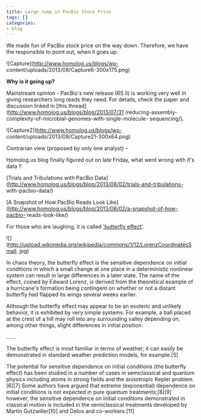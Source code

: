 ```yaml
---
title: Large Jump in PacBio Stock Price
tags: []
categories:
- blog
---
```

We made fun of PacBio stock price on the way down. Therefore, we have the
responsible to point out, when it goes up.
<!--more-->

![Capture](http://www.homolog.us/blogs/wp-
content/uploads/2013/08/Capture6-300x175.png)

**Why is it going up?**

Mainstream opinion - PacBio's new release (RS II) is working very well in
giving researchers long reads they need. For details, check the paper and
discussion linked in [this thread](http://www.homolog.us/blogs/blog/2013/07/31
/reducing-assembly-complexity-of-microbial-genomes-with-single-molecule-
sequencing/).

![Capture2](http://www.homolog.us/blogs/wp-
content/uploads/2013/08/Capture21-300x64.png)

Contrarian view (proposed by only one analyst) -

Homolog.us blog finally figured out on late Friday, what went wrong with it's
data !!

[Trials and Tribulations with PacBio
Data](http://www.homolog.us/blogs/blog/2013/08/02/trials-and-tribulations-
with-pacbio-data/)

[A Snapshot of How PacBio Reads Look
Like](http://www.homolog.us/blogs/blog/2013/08/02/a-snapshot-of-how-pacbio-
reads-look-like/)

For those who are laughing, it is called ['butterfly
effect'](http://en.wikipedia.org/wiki/Butterfly_effect).

![](http://upload.wikimedia.org/wikipedia/commons/1/12/LorenzCoordinatesSmall.
jpg)

>

In chaos theory, the butterfly effect is the sensitive dependence on initial
conditions in which a small change at one place in a deterministic nonlinear
system can result in large differences in a later state. The name of the
effect, coined by Edward Lorenz, is derived from the theoretical example of a
hurricane's formation being contingent on whether or not a distant butterfly
had flapped its wings several weeks earlier.

Although the butterfly effect may appear to be an esoteric and unlikely
behavior, it is exhibited by very simple systems. For example, a ball placed
at the crest of a hill may roll into any surrounding valley depending on,
among other things, slight differences in initial position.

......

The butterfly effect is most familiar in terms of weather; it can easily be
demonstrated in standard weather prediction models, for example.[5]

The potential for sensitive dependence on initial conditions (the butterfly
effect) has been studied in a number of cases in semiclassical and quantum
physics including atoms in strong fields and the anisotropic Kepler
problem.[6][7] Some authors have argued that extreme (exponential) dependence
on initial conditions is not expected in pure quantum treatments;[8][9]
however, the sensitive dependence on initial conditions demonstrated in
classical motion is included in the semiclassical treatments developed by
Martin Gutzwiller[10] and Delos and co-workers.[11]

